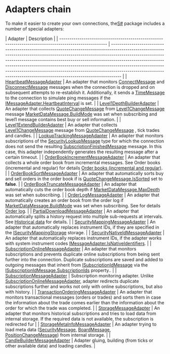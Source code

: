 # Adapters chain

To make it easier to create your own connections, the[S\#](StockSharpAbout.md) package includes a number of special adapters: 

| Adapter
                                                                                             | Description
                                                                                                                                                                                                                                                                                                                                                                                                                                                                             |
| ----------------------------------------------------------------------------------------------------- | ----------------------------------------------------------------------------------------------------------------------------------------------------------------------------------------------------------------------------------------------------------------------------------------------------------------------------------------------------------------------------------------------------------------------------------------------------------------------------------------- |
| [HeartbeatMessageAdapter](xref:StockSharp.Algo.HeartbeatMessageAdapter)
                             | An adapter that monitors [ConnectMessage](xref:StockSharp.Messages.ConnectMessage) and [DisconnectMessage](xref:StockSharp.Messages.DisconnectMessage) messages when the connection is dropped and on subsequent attempts to re\-establish it. Additionally, it sends a [TimeMessage](xref:StockSharp.Messages.TimeMessage) to the connection to simulate ping messages if the [IMessageAdapter.HeartbeatInterval](xref:StockSharp.Messages.IMessageAdapter.HeartbeatInterval) is set. 
 |
| [Level1DepthBuilderAdapter](xref:StockSharp.Algo.Level1DepthBuilderAdapter)
                         | An adapter that collects [QuoteChangeMessage](xref:StockSharp.Messages.QuoteChangeMessage) from [Level1ChangeMessage](xref:StockSharp.Messages.Level1ChangeMessage) message [MarketDataMessage.BuildMode](xref:StockSharp.Messages.MarketDataMessage.BuildMode) was set when subscribing and level1 message contains best buy or sell information. 
                                                                                                                                     |
| [Level1ExtendBuilderAdapter](xref:StockSharp.Algo.Level1ExtendBuilderAdapter)
                       | An adapter that collects [Level1ChangeMessage](xref:StockSharp.Messages.Level1ChangeMessage) message from [QuoteChangeMessage](xref:StockSharp.Messages.QuoteChangeMessage) , tick trades and candles. 
                                                                                                                                                                                                                                                                                 |
| [LookupTrackingMessageAdapter](xref:StockSharp.Algo.LookupTrackingMessageAdapter)
                   | An adapter that monitors subscriptions of the [SecurityLookupMessage](xref:StockSharp.Messages.SecurityLookupMessage) type for which the connection does not send the resulting [SubscriptionFinishedMessage](xref:StockSharp.Messages.SubscriptionFinishedMessage) message. In this case, this adapter independently generates the resulting message after a certain timeout. 
                                                                                                         |
| [OrderBookIncrementMessageAdapter](xref:StockSharp.Algo.OrderBookIncrementMessageAdapter)
           | An adapter that collects a whole order book from incremental messages. See Order books (incremental and regular) for details [Order books (incremental and regular)](Messages_adapters_books.md).
                                                                                                                                                                                                                                                                                       |
| [OrderBookSortMessageAdapter](xref:StockSharp.Algo.OrderBookSortMessageAdapter)
                     | An adapter that automatically sorts buy and sell orders in the order book if is [QuoteChangeMessage.IsSorted](xref:StockSharp.Messages.QuoteChangeMessage.IsSorted) set to **false**.
                                                                                                                                                                                                                                                                                                   |
| [OrderBookTruncateMessageAdapter](xref:StockSharp.Algo.OrderBookTruncateMessageAdapter)
             | An adapter that automatically cuts the order book depth if [MarketDataMessage.MaxDepth](xref:StockSharp.Messages.MarketDataMessage.MaxDepth) was set when subscribing.
                                                                                                                                                                                                                                                                                                                  |
| [OrderLogMessageAdapter](xref:StockSharp.Algo.OrderLogMessageAdapter)
                               | An adapter that automatically creates an order book from the order log if [MarketDataMessage.BuildMode](xref:StockSharp.Messages.MarketDataMessage.BuildMode) was set when subscribing. See for details [Order log](Messages_adapters_orderlog.md).
                                                                                                                                                                                                                                     |
| [PartialDownloadMessageAdapter](xref:StockSharp.Algo.PartialDownloadMessageAdapter)
                 | An adapter that automatically splits a history request into multiple sub\-requests at intervals. See [Historical data](Messages_adapters_history.md) for details.
                                                                                                                                                                                                                                                                                                                       |
| [SecurityMappingMessageAdapter](xref:StockSharp.Algo.SecurityMappingMessageAdapter)
                 | An adapter that automatically replaces instrument IDs, if they are specified in the [ISecurityMappingStorage](xref:StockSharp.Algo.Storages.ISecurityMappingStorage) storage.
                                                                                                                                                                                                                                                                                                           |
| [SecurityNativeIdMessageAdapter](xref:StockSharp.Algo.SecurityNativeIdMessageAdapter)
               | An adapter that automatically replaces instrument IDs, if the adapter works with system instrument codes [IMessageAdapter.IsNativeIdentifiers](xref:StockSharp.Messages.IMessageAdapter.IsNativeIdentifiers).
                                                                                                                                                                                                                                                                           |
| [SubscriptionOnlineMessageAdapter](xref:StockSharp.Algo.SubscriptionOnlineMessageAdapter)
           | An adapter that monitors subscriptions and prevents duplicate online subscriptions from being sent further into the connection. Duplicate subscriptions are saved and added to outgoing messages that inherit from [ISubscriptionIdMessage](xref:StockSharp.Messages.ISubscriptionIdMessage) via the [ISubscriptionIdMessage.SubscriptionIds](xref:StockSharp.Messages.ISubscriptionIdMessage.SubscriptionIds) property..
                                                               |
| [SubscriptionMessageAdapter](xref:StockSharp.Algo.SubscriptionMessageAdapter)
                       | Subscription monitoring adapter. Unlike [SubscriptionOnlineMessageAdapter](xref:StockSharp.Algo.SubscriptionOnlineMessageAdapter), adapter redirects duplicate subscriptions further and works not only with online subscriptions, but also with history.
                                                                                                                                                                                                                               |
| [TransactionOrderingMessageAdapter](xref:StockSharp.Algo.TransactionOrderingMessageAdapter)
         | An adapter that monitors transactional messages (orders or trades) and sorts them in case the information about the trade comes earlier than the information about the order for which the trade was completed.
                                                                                                                                                                                                                                                                         |
| [StorageMessageAdapter](xref:StockSharp.Algo.Storages.StorageMessageAdapter)
                        | An adapter that monitors historical subscriptions and tries to load data from internal storage. If the required data is not available, the subscription is redirected fur
                                                                                                                                                                                                                                                                                                               |
| [StorageMetaInfoMessageAdapter](xref:StockSharp.Algo.Storages.StorageMetaInfoMessageAdapter)
        | An adapter trying to load meta data ([SecurityMessage](xref:StockSharp.Messages.SecurityMessage), [BoardMessage](xref:StockSharp.Messages.BoardMessage), [PositionChangeMessage](xref:StockSharp.Messages.PositionChangeMessage)) from internal storage.
                                                                                                                                                                                                                                |
| [CandleBuilderMessageAdapter](xref:StockSharp.Algo.Candles.Compression.CandleBuilderMessageAdapter)
 | Adapter gluing, building (from ticks or other available data) and loading candles.
                                                                                                                                                                                                                                                                                                                                                                                                      |
